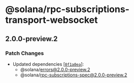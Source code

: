 # @solana/rpc-subscriptions-transport-websocket

## 2.0.0-preview.2

### Patch Changes

-   Updated dependencies [[`0f1a0ea`](https://github.com/solana-labs/solana-web3.js/commit/0f1a0eaaf0cb947104cdfd809ac0855116b99004)]:
    -   @solana/errors@2.0.0-preview.2
    -   @solana/rpc-subscriptions-spec@2.0.0-preview.2
